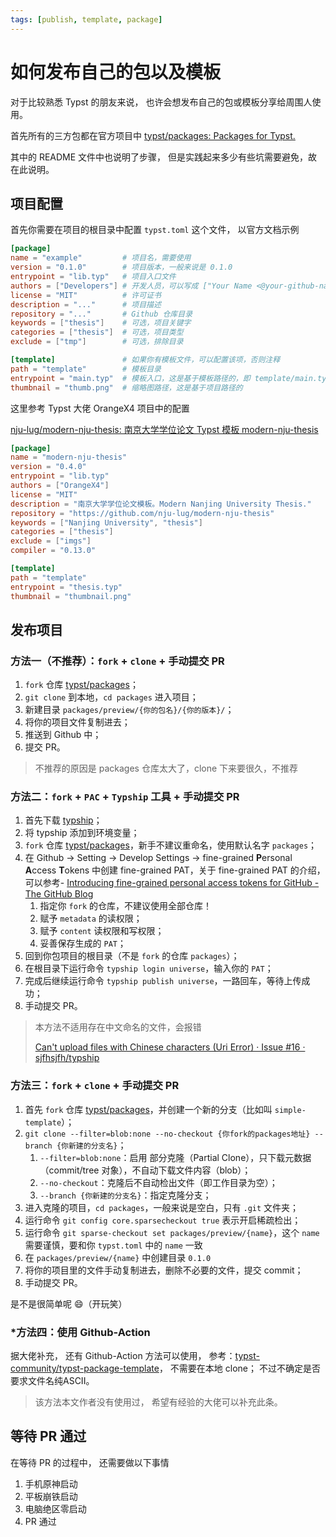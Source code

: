 ```yaml
---
tags: [publish, template, package]
---
```


# 如何发布自己的包以及模板

对于比较熟悉 Typst 的朋友来说，
也许会想发布自己的包或模板分享给周围人使用。

首先所有的三方包都在官方项目中 [typst/packages: Packages for Typst.](https://github.com/typst/packages)

其中的 README 文件中也说明了步骤，
但是实践起来多少有些坑需要避免，故在此说明。

## 项目配置

首先你需要在项目的根目录中配置 `typst.toml` 这个文件，
以官方文档示例

```toml
[package]
name = "example"         # 项目名，需要使用
version = "0.1.0"        # 项目版本，一般来说是 0.1.0
entrypoint = "lib.typ"   # 项目入口文件
authors = ["Developers"] # 开发人员，可以写成 ["Your Name <@your-github-name>"]
license = "MIT"          # 许可证书
description = "..."      # 项目描述
repository = "..."       # Github 仓库目录
keywords = ["thesis"]    # 可选，项目关键字
categories = ["thesis"]  # 可选，项目类型
exclude = ["tmp"]        # 可选，排除目录

[template]               # 如果你有模板文件，可以配置该项，否则注释
path = "template"        # 模板目录
entrypoint = "main.typ"  # 模板入口，这是基于模板路径的，即 template/main.typ
thumbnail = "thumb.png"  # 缩略图路径，这是基于项目路径的
```

这里参考 Typst 大佬 OrangeX4 项目中的配置 

[nju-lug/modern-nju-thesis: 南京大学学位论文 Typst 模板 modern-nju-thesis](https://github.com/nju-lug/modern-nju-thesis/tree/main)

```toml
[package]
name = "modern-nju-thesis"
version = "0.4.0"
entrypoint = "lib.typ"
authors = ["OrangeX4"]
license = "MIT"
description = "南京大学学位论文模板。Modern Nanjing University Thesis."
repository = "https://github.com/nju-lug/modern-nju-thesis"
keywords = ["Nanjing University", "thesis"]
categories = ["thesis"]
exclude = ["imgs"]
compiler = "0.13.0"

[template]
path = "template"
entrypoint = "thesis.typ"
thumbnail = "thumbnail.png"
```

## 发布项目

### 方法一（不推荐）：`fork` + `clone` + 手动提交 PR

1. `fork` 仓库 [typst/packages](https://github.com/typst/packages)；
2. `git clone` 到本地，`cd packages` 进入项目；
3. 新建目录 `packages/preview/{你的包名}/{你的版本}/`；
4. 将你的项目文件复制进去；
5. 推送到 Github 中；
6. 提交 PR。

> 不推荐的原因是 packages 仓库太大了，clone 下来要很久，不推荐

### 方法二：`fork` + `PAC` + `Typship` 工具 + 手动提交 PR

1. 首先下载 [typship](https://github.com/sjfhsjfh/typship)；
2. 将 typship 添加到环境变量；
3. `fork` 仓库 [typst/packages](https://github.com/typst/packages)，新手不建议重命名，使用默认名字 `packages`；
4. 在 Github -> Setting -> Develop Settings -> fine-grained **P**ersonal **A**ccess **T**okens 中创建 fine-grained PAT，关于 fine-grained PAT 的介绍，可以参考- [Introducing fine-grained personal access tokens for GitHub - The GitHub Blog](https://github.blog/security/application-security/introducing-fine-grained-personal-access-tokens-for-github/)
   1. 指定你 `fork` 的仓库，不建议使用全部仓库！
   2. 赋予 `metadata` 的读权限；
   3. 赋予 `content` 读权限和写权限；
   4. 妥善保存生成的 `PAT`；
5. 回到你包项目的根目录（不是 `fork` 的仓库 `packages`）；
6. 在根目录下运行命令 `typship login universe`，输入你的 `PAT`；
7. 完成后继续运行命令 `typship publish universe`，一路回车，等待上传成功；
8. 手动提交 PR。

> 本方法不适用存在中文命名的文件，会报错
>
> [Can't upload files with Chinese characters (Uri Error) · Issue #16 · sjfhsjfh/typship](https://github.com/sjfhsjfh/typship/issues/16)

### 方法三：`fork` + `clone` + 手动提交 PR

1. 首先 `fork` 仓库 [typst/packages](https://github.com/typst/packages)，并创建一个新的分支（比如叫 `simple-template`）；
2. `git clone --filter=blob:none --no-checkout {你fork的packages地址} --branch {你新建的分支名}`；
   1. `--filter=blob:none`：启用 部分克隆（Partial Clone），只下载元数据（commit/tree 对象），不自动下载文件内容（blob）；
   2. `--no-checkout`：克隆后不自动检出文件（即工作目录为空）；
   3. `--branch {你新建的分支名}`：指定克隆分支；
3. 进入克隆的项目，`cd packages`，一般来说是空白，只有 `.git` 文件夹；
4. 运行命令 `git config core.sparsecheckout true` 表示开启稀疏检出；
5. 运行命令 `git sparse-checkout set packages/preview/{name}`，这个 `name` 需要谨慎，要和你 `typst.toml` 中的 `name` 一致
6. 在 `packages/preview/{name}` 中创建目录 `0.1.0`
7. 将你的项目里的文件手动复制进去，删除不必要的文件，提交 commit；
8. 手动提交 PR。

是不是很简单呢 😄（开玩笑）

### \*方法四：使用 Github-Action

据大佬补充，
还有 Github-Action 方法可以使用，
参考：[typst-community/typst-package-template](https://github.com/typst-community/typst-package-template/blob/64726bec3bb0c664e8d7a1df4ed82d52a87465a7/.github/workflows/release.yml)，
不需要在本地 clone；
不过不确定是否要求文件名纯ASCII。

> 该方法本文作者没有使用过，
> 希望有经验的大佬可以补充此条。


## 等待 PR 通过

在等待 PR 的过程中，
还需要做以下事情

1. 手机原神启动
2. 平板崩铁启动
3. 电脑绝区零启动
4. PR 通过
